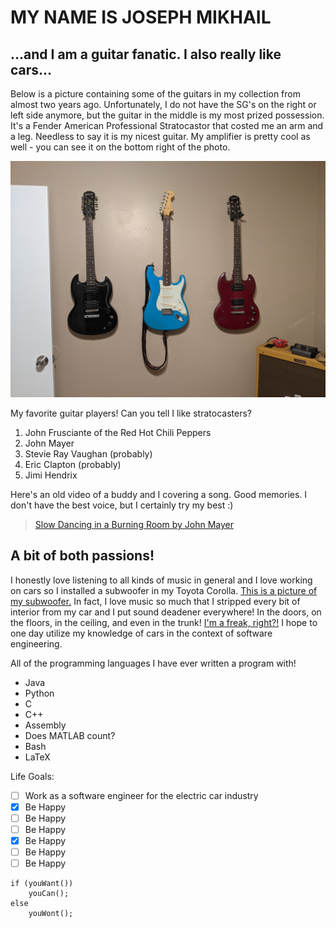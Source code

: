 # MY NAME IS JOSEPH MIKHAIL
## ...and I am a guitar fanatic. I also really like cars...

Below is a picture containing some of the guitars in my collection from almost two years ago. Unfortunately, I do not have the SG's on the right or left side anymore, but the guitar in the middle is my most prized possession. It's a Fender American Professional Stratocastor that costed me an arm and a leg. Needless to say it is my nicest guitar. My amplifier is pretty cool as well - you can see it on the bottom right of the photo.

![This is a picture of some of my guitars.](PXL_20210113_032003358.MP.jpg)

My favorite guitar players! Can you tell I like stratocasters?
1. John Frusciante of the Red Hot Chili Peppers
2. John Mayer
3. Stevie Ray Vaughan (probably)
4. Eric Clapton (probably)
5. Jimi Hendrix

Here's an old video of a buddy and I covering a song. Good memories. I don't have the best voice, but I certainly try my best :)
> [Slow Dancing in a Burning Room by John Mayer](https://www.youtube.com/watch?v=Ik5fC3GvDvk)

## A bit of both passions!

I honestly love listening to all kinds of music in general and I love working on cars so I installed a subwoofer in my Toyota Corolla.
[This is a picture of my subwoofer.](/PXL_20210901_002922741.jpg) In fact, I love music so much that I stripped every bit of interior from my car and I put sound deadener everywhere! In the doors, on the floors, in the ceiling, and even in the trunk! [I'm a freak, right?!](/PXL_20220615_223608011.MP.jpg) I hope to one day utilize my knowledge of cars in the context of software engineering.

All of the programming languages I have ever written a program with!
* Java
* Python
* C
* C++
* Assembly
* Does MATLAB count?
* Bash
* LaTeX

Life Goals:
- [ ] Work as a software engineer for the electric car industry
- [x] Be Happy
- [ ] Be Happy
- [ ] Be Happy
- [x] Be Happy
- [ ] Be Happy
- [ ] Be Happy

```
if (youWant())
    youCan();
else
    youWont();
```